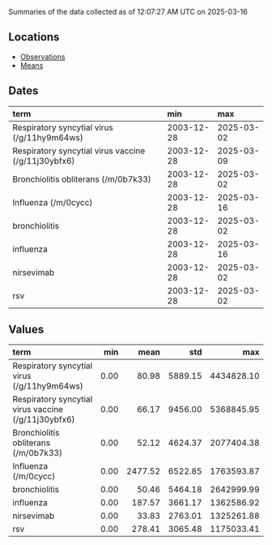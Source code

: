 Summaries of the data collected as of 12:07:27 AM UTC on 2025-03-16

## Locations

* [Observations](https://github.com/DISSC-yale/gtrends_collection/blob/main/summaries/observations.csv)
* [Means](https://github.com/DISSC-yale/gtrends_collection/blob/main/summaries/means.csv)

## Dates

| term                                                | min        | max        |
|:----------------------------------------------------|:-----------|:-----------|
| Respiratory syncytial virus (/g/11hy9m64ws)         | 2003-12-28 | 2025-03-02 |
| Respiratory syncytial virus vaccine (/g/11j30ybfx6) | 2003-12-28 | 2025-03-09 |
| Bronchiolitis obliterans (/m/0b7k33)                | 2003-12-28 | 2025-03-02 |
| Influenza (/m/0cycc)                                | 2003-12-28 | 2025-03-16 |
| bronchiolitis                                       | 2003-12-28 | 2025-03-02 |
| influenza                                           | 2003-12-28 | 2025-03-16 |
| nirsevimab                                          | 2003-12-28 | 2025-03-02 |
| rsv                                                 | 2003-12-28 | 2025-03-02 |

## Values

| term                                                |   min |    mean |     std |        max |
|:----------------------------------------------------|------:|--------:|--------:|-----------:|
| Respiratory syncytial virus (/g/11hy9m64ws)         |  0.00 |   80.98 | 5889.15 | 4434828.10 |
| Respiratory syncytial virus vaccine (/g/11j30ybfx6) |  0.00 |   66.17 | 9456.00 | 5368845.95 |
| Bronchiolitis obliterans (/m/0b7k33)                |  0.00 |   52.12 | 4624.37 | 2077404.38 |
| Influenza (/m/0cycc)                                |  0.00 | 2477.52 | 6522.85 | 1763593.87 |
| bronchiolitis                                       |  0.00 |   50.46 | 5464.18 | 2642999.99 |
| influenza                                           |  0.00 |  187.57 | 3661.17 | 1362586.92 |
| nirsevimab                                          |  0.00 |   33.83 | 2763.01 | 1325261.88 |
| rsv                                                 |  0.00 |  278.41 | 3065.48 | 1175033.41 |

